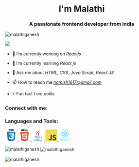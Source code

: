 
<h1 align="center"> I'm Malathi</h1>
<h3 align="center">A passionate frontend developer from India</h3>

<p align="left"> <img src="https://komarev.com/ghpvc/?username=malathiganesh&label=Profile%20views&color=0e75b6&style=flat" alt="malathiganesh" /> </p>
<img align="right= "summa" width="400" src="https://miro.medium.com/max/720/1*qdAW1TjCN57h1lbuuzvchg.gif" />

- 🔭 I’m currently working on *Reactjs*

- 🌱 I’m currently learning *React js*

- 💬 Ask me about *HTML, CSS, Java Script, React JS*

- 📫 How to reach me *hamish1617@gmail.com*

- ⚡ Fun fact *I am polite*

<h3 align="left">Connect with me:</h3>
<p align="left">
</p>

<h3 align="left">Languages and Tools:</h3>
<p align="left"> <a href="https://www.w3schools.com/css/" target="_blank" rel="noreferrer"> <img src="https://raw.githubusercontent.com/devicons/devicon/master/icons/css3/css3-original-wordmark.svg" alt="css3" width="40" height="40"/> </a> <a href="https://www.w3.org/html/" target="_blank" rel="noreferrer"> <img src="https://raw.githubusercontent.com/devicons/devicon/master/icons/html5/html5-original-wordmark.svg" alt="html5" width="40" height="40"/> </a> <a href="https://www.java.com" target="_blank" rel="noreferrer"> <img src="https://raw.githubusercontent.com/devicons/devicon/master/icons/java/java-original.svg" alt="java" width="40" height="40"/> </a> <a href="https://developer.mozilla.org/en-US/docs/Web/JavaScript" target="_blank" rel="noreferrer"> <img src="https://raw.githubusercontent.com/devicons/devicon/master/icons/javascript/javascript-original.svg" alt="javascript" width="40" height="40"/> </a> <a href="https://reactjs.org/" target="_blank" rel="noreferrer"> <img src="https://raw.githubusercontent.com/devicons/devicon/master/icons/react/react-original-wordmark.svg" alt="react" width="40" height="40"/> </a> </p>

<p><img align="left" src="https://github-readme-stats.vercel.app/api/top-langs?username=malathiganesh&show_icons=true&locale=en&layout=compact" alt="malathiganesh" /></p>

<p>&nbsp;<img align="center" src="https://github-readme-stats.vercel.app/api?username=malathiganesh&show_icons=true&locale=en" alt="malathiganesh" /></p>

<p><img align="center" src="https://github-readme-streak-stats.herokuapp.com/?user=malathiganesh&" alt="malathiganesh" /></p>
